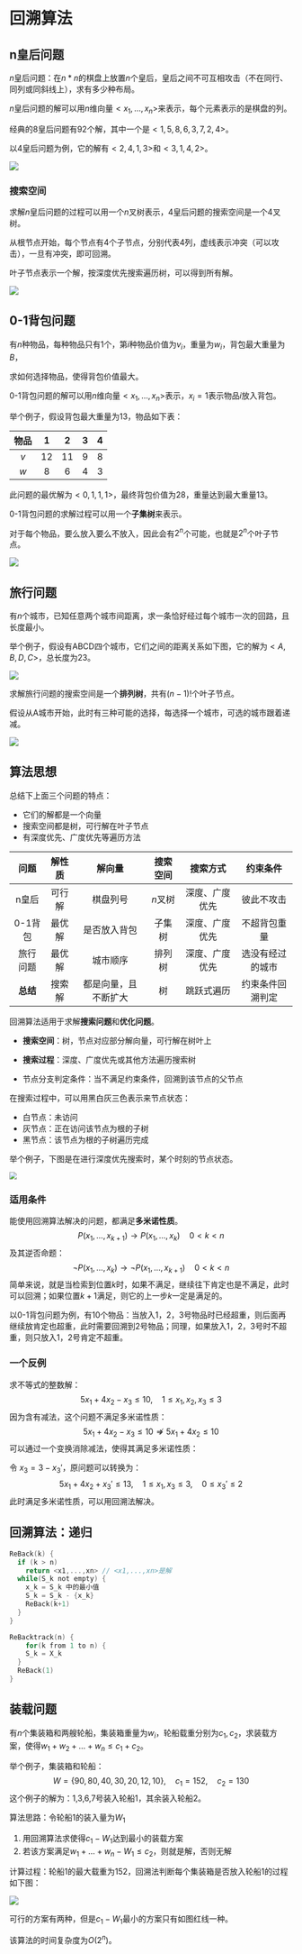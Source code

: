 # 回溯算法

## n皇后问题

$n$皇后问题：在$n*n$的棋盘上放置$n$个皇后，皇后之间不可互相攻击（不在同行、同列或同斜线上），求有多少种布局。

$n$皇后问题的解可以用$n$维向量$<x_1,\dots,x_n>$来表示，每个元素表示的是棋盘的列。

经典的8皇后问题有92个解，其中一个是$<1,5,8,6,3,7,2,4>$。

以4皇后问题为例，它的解有$<2,4,1,3>$和$<3,1,4,2>$。

![](/Users/yams/Documents/draw.io文件/算法设计与分析/n皇后问题.jpg)

### 搜索空间

求解$n$皇后问题的过程可以用一个$n$叉树表示，4皇后问题的搜索空间是一个4叉树。

从根节点开始，每个节点有4个子节点，分别代表4列，虚线表示冲突（可以攻击），一旦有冲突，即可回溯。

叶子节点表示一个解，按深度优先搜索遍历树，可以得到所有解。

![](https://tva1.sinaimg.cn/large/008i3skNgy1gulsu1z46oj609104wdfu02.jpg)

## 0-1背包问题

有$n$种物品，每种物品只有1个，第$i$种物品价值为$v_i$，重量为$w_i$，背包最大重量为$B$，

求如何选择物品，使得背包价值最大。

0-1背包问题的解可以用$n$维向量$<x_1,\dots,x_n>$表示，$x_i = 1$表示物品$i$放入背包。

举个例子，假设背包最大重量为13，物品如下表：

| 物品 |  1   |  2   |  3   |  4   |
| :--: | :--: | :--: | :--: | :--: |
| $v$  |  12  |  11  |  9   |  8   |
| $w$  |  8   |  6   |  4   |  3   |

此问题的最优解为$<0,1,1,1>$，最终背包价值为28，重量达到最大重量13。

0-1背包问题的求解过程可以用一个**子集树**来表示。

对于每个物品，要么放入要么不放入，因此会有$2^n$个可能，也就是$2^n$个叶子节点。

![](https://tva1.sinaimg.cn/large/008i3skNgy1gumxu4tu6jj60qc09aq3w02.jpg)

## 旅行问题

有$n$个城市，已知任意两个城市间距离，求一条恰好经过每个城市一次的回路，且长度最小。

举个例子，假设有ABCD四个城市，它们之间的距离关系如下图，它的解为$<A,B,D,C>$，总长度为23。

![](https://tva1.sinaimg.cn/large/008i3skNgy1gungd87tmrj606005qdfr02.jpg)

求解旅行问题的搜索空间是一个**排列树**，共有$(n-1)!$个叶子节点。

假设从A城市开始，此时有三种可能的选择，每选择一个城市，可选的城市跟着递减。

![](https://tva1.sinaimg.cn/large/008i3skNgy1gungd51kuhj609d07l3yl02.jpg)

## 算法思想

总结下上面三个问题的特点：

* 它们的解都是一个向量
* 搜索空间都是树，可行解在叶子节点
* 有深度优先、广度优先等遍历方法

|   问题   | 解性质 |        解向量        | 搜索空间 |    搜索方式    |     约束条件     |
| :------: | :----: | :------------------: | :------: | :------------: | :--------------: |
|  n皇后   | 可行解 |       棋盘列号       | $n$叉树  | 深度、广度优先 |    彼此不攻击    |
| 0-1背包  | 最优解 |     是否放入背包     |  子集树  | 深度、广度优先 |   不超背包重量   |
| 旅行问题 | 最优解 |       城市顺序       |  排列树  | 深度、广度优先 | 选没有经过的城市 |
| **总结** | 搜索解 | 都是向量，且不断扩大 |    树    |   跳跃式遍历   | 约束条件回溯判定 |

回溯算法适用于求解**搜索问题**和**优化问题**。

* **搜索空间**：树，节点对应部分解向量，可行解在树叶上

* **搜索过程**：深度、广度优先或其他方法遍历搜索树

* 节点分支判定条件：当不满足约束条件，回溯到该节点的父节点

在搜索过程中，可以用黑白灰三色表示来节点状态：
* 白节点：未访问
* 灰节点：正在访问该节点为根的子树
* 黑节点：该节点为根的子树遍历完成

举个例子，下图是在进行深度优先搜索时，某个时刻的节点状态。

<img src="https://tva1.sinaimg.cn/large/008i3skNgy1gungczrpbgj606507maa102.jpg" style="zoom:80%;" />

### 适用条件

能使用回溯算法解决的问题，都满足**多米诺性质**。
$$
P(x_1,\dots,x_{k+1}) \to P(x_1,\dots,x_k) \quad 0 <k<n
$$
及其逆否命题：
$$
\neg P(x_1,\dots,x_{k}) \to \neg P(x_1,\dots,x_{k+1}) \quad 0 <k<n
$$
简单来说，就是当检索到位置$k$时，如果不满足，继续往下肯定也是不满足，此时可以回溯；如果位置$k+1$满足，则它的上一步$k$一定是满足的。

以0-1背包问题为例，有10个物品：当放入1，2，3号物品时已经超重，则后面再继续放肯定也超重，此时需要回溯到2号物品；同理，如果放入1，2，3号时不超重，则只放入1，2号肯定不超重。

### 一个反例

求不等式的整数解：
$$
5x_1+4x_2-x_3 \le 10, \quad 1\le x_1,x_2,x_3 \le 3
$$
因为含有减法，这个问题不满足多米诺性质：
$$
5x_1+4x_2-x_3 \le 10 \nRightarrow 5x_1+4x_2\le 10
$$
可以通过一个变换消除减法，使得其满足多米诺性质：

令 $x_3=3-x_3'$，原问题可以转换为：
$$
5x_1+4x_2+x_3' \le 13, \quad 1 \le x_1,x_3 \le 3, \quad 0 \le x_3' \le 2
$$
此时满足多米诺性质，可以用回溯法解决。

## 回溯算法：递归

```c
ReBack(k) {
  if (k > n)
    return <x1,...,xn> // <x1,...,xn>是解
  while(S_k not empty) {
    x_k = S_k 中的最小值
    S_k = S_k - {x_k}
    ReBack(k+1)
  }
}

ReBacktrack(n) {
 	for(k from 1 to n) {
  	S_k = X_k
  }
  ReBack(1)
}
```

## 装载问题

有$n$个集装箱和两艘轮船，集装箱重量为$w_i$，轮船载重分别为$c_1,c_2$，求装载方案，使得$w_1+w_2+\dots+w_n \le c_1 + c_2$。

举个例子，集装箱和轮船：
$$
W=\{90,80,40,30,20,12,10\}, \quad c_1=152, \quad c_2=130
$$
这个例子的解为：1,3,6,7号装入轮船1，其余装入轮船2。

算法思路：令轮船1的装入量为$W_1$

1. 用回溯算法求使得$c_1 - W_1$达到最小的装载方案
2. 若该方案满足$w_1+\dots+w_n - W_1 \le c_2$，则就是解，否则无解

计算过程：轮船1的最大载重为152，回溯法判断每个集装箱是否放入轮船1的过程如下图：

![](https://tva1.sinaimg.cn/large/008i3skNgy1guo7m8umf1j607a0a8aa402.jpg)

可行的方案有两种，但是$c_1-W_1$最小的方案只有如图红线一种。

该算法的时间复杂度为$O(2^n)$。
